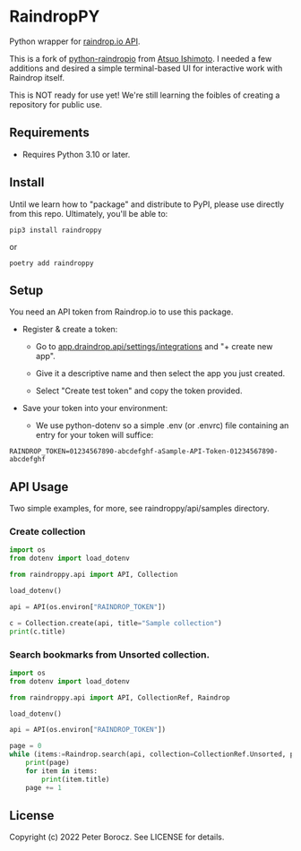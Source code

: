 # RaindropPY

Python wrapper for [raindrop.io API](https://developer.raindrop.io/).

This is a fork of [python-raindropio](https://github.com/atsuoishimoto/python-raindropio) from [Atsuo Ishimoto](https://github.com/atsuoishimoto). I needed a few additions and desired a simple terminal-based UI for interactive work with Raindrop itself.

This is NOT ready for use yet! We're still learning the foibles of creating a repository for public use.

## Requirements

- Requires Python 3.10 or later.


## Install

Until we learn how to "package" and distribute to PyPI, please use directly from this repo. Ultimately, you'll be able to:

```shell
pip3 install raindroppy
```

or 

```shell
poetry add raindroppy
```

## Setup

You need an API token from Raindrop.io to use this package. 

- Register & create a token:

    - Go to [app.draindrop.api/settings/integrations](https://app.raindrop.io/settings/integrations) and "+ create new app".

    - Give it a descriptive name and then select the app you just created. 

    - Select "Create test token" and copy the token provided.

- Save your token into your environment:

    - We use python-dotenv so a simple .env (or .envrc) file containing an entry for your token will suffice:

```
RAINDROP_TOKEN=01234567890-abcdefghf-aSample-API-Token-01234567890-abcdefghf
```

## API Usage

Two simple examples, for more, see raindroppy/api/samples directory.

### Create collection

```python
import os
from dotenv import load_dotenv

from raindroppy.api import API, Collection

load_dotenv()

api = API(os.environ["RAINDROP_TOKEN"])

c = Collection.create(api, title="Sample collection")
print(c.title)
```

### Search bookmarks from Unsorted collection.

```python
import os
from dotenv import load_dotenv

from raindroppy.api import API, CollectionRef, Raindrop

load_dotenv()

api = API(os.environ["RAINDROP_TOKEN"])

page = 0
while (items:=Raindrop.search(api, collection=CollectionRef.Unsorted, page=page)):
    print(page)
    for item in items:
        print(item.title)
    page += 1
```

## License

Copyright (c) 2022 Peter Borocz. See LICENSE for details.
